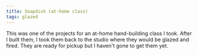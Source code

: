 ```yaml
---
title: Soapdish (at-home class)
tags: glazed
---
```


This was one of the projects for an at-home hand-building class I took. After I
built them, I took them back to the studio where they would be glazed and fired.
They are ready for pickup but I haven't gone to get them yet.
